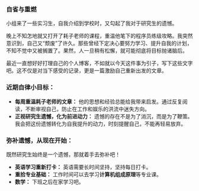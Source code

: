 ### 自省与重燃

小组来了一些实习生，自我介绍到学校时，又勾起了我对于研究生的遗憾。

晚上不知怎地就又打开了耗子老师的课程，重温他笔下的程序员练级攻略。我突然意识到，自己又“颓废”了许久。那些曾经下定决心要努力学习、提升自我的计划，不知不觉中又被搁置了。果然，人一旦稍有松懈，就可能彻底将目标抛诸脑后。

最近一直想好好打理自己的个人博客，不如就以今天这件事为引子，写下这些文字吧。这不仅是对当下感受的记录，更是一篇激励自己重新出发的文章。

### 近期自律小目标：

- **每周重温耗子老师的文章：** 他的思想和经验总能给我带来启发。通过反复阅读，不断审视自己，防止在工作和娱乐的洪流中迷失方向。
- **正视研究生遗憾，化为前进动力：** 遗憾的存在不是为了消沉，而是为了鞭策。我会把这份遗憾转化为自我提升的动力，时刻提醒自己，不能再轻易放弃。

### 弥补遗憾，从现在开始：

既然研究生始终是一个遗憾，那就着手去弥补吧！

- **英语学习重新打卡：** 英语需要长时间坚持，坚持每日打卡。
- **重拾专业基础：** 工作时间可以去学习**计算机组成原理**等专业课。
- **数学：** 下班之后在家学习吧。